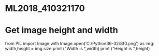 # ML2018_410321170
# Get image height and width

from PIL import Image
with Image.open('C:\Python36-32\8f0.png') as img:
	width,height = img.size
print ("Width  is ",width)
print ("Height is ",height)
